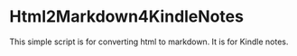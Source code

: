 # Html2Markdown4KindleNotes
This simple script is for converting html to markdown. It is for Kindle notes.
